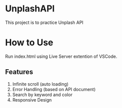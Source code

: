 # UnplashAPI
This project is to practice Unplash API 
# How to Use
Run index.html using Live Server extention of VSCode.

## Features
1. Infinite scroll (auto loading)
2. Error Handling (based on API document)
3. Search by keyword and color
4. Responsive Design
